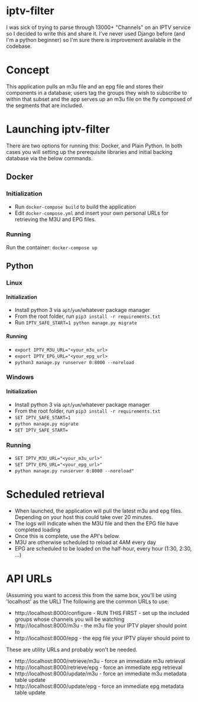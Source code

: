 # iptv-filter

I was sick of trying to parse through 13000+ "Channels" on an IPTV service so I decided to write this and share it.
I've never used Django before (and I'm a python beginner) so I'm sure there is improvement available in the codebase.

# Concept
This application pulls an m3u file and an epg file and stores their components in a database; users tag the groups they wish to subscribe to within that subset and the app serves up an m3u file on the fly composed of the segments that are included.

# Launching iptv-filter
There are two options for running this: Docker, and Plain Python.
In both cases you will setting up the prerequisite libraries and initial backing database via the below commands.

## Docker
### Initialization

* Run `docker-compose build` to build the application
* Edit `docker-compose.yml` and insert your own personal URLs for retrieving the M3U and EPG files.  

### Running

Run the container: `docker-compose up`

## Python

### Linux 

#### Initialization

* Install python 3 via `apt`/`yum`/whatever package manager
* From the root folder, run `pip3 install -r requirements.txt`
* Run `IPTV_SAFE_START=1 python manage.py migrate`

#### Running

* `export IPTV_M3U_URL="<your_m3u_url>`
* `export IPTV_EPG_URL="<your_epg_url>`
* `python3 manage.py runserver 0:8000 --noreload`

### Windows

#### Initialization

* Install python 3 via `apt`/`yum`/whatever package manager
* From the root folder, run `pip3 install -r requirements.txt`
* `SET IPTV_SAFE_START=1`
* `python manage.py migrate`
* `SET IPTV_SAFE_START=`

### Running

* `SET IPTV_M3U_URL="<your_m3u_url>"`
* `SET IPTV_EPG_URL="<your_epg_url>"`
* `python manage.py runserver 0:8000 --noreload"`

# Scheduled retrieval

* When launched, the application will pull the latest m3u and epg files. Depending on your host this could take over 20 minutes.
* The logs will indicate when the M3U file and then the EPG file have completed loading
* Once this is complete, use the API's below.
* M3U are otherwise scheduled to reload at 4AM every day
* EPG are scheduled to be loaded on the half-hour, every hour (1:30, 2:30, ...)

# API URLs

(Assuming you want to access this from the same box, you'll be using 'localhost' as the URL)
The following are the common URLs to use:
* http://localhost:8000/configure - RUN THIS FIRST - set up the included groups whose channels you will be watching
* http://localhost:8000/m3u - the m3u file your IPTV player should point to
* http://localhost:8000/epg - the epg file your IPTV player should point to

These are utility URLs and probably won't be needed.
* http://localhost:8000/retrieve/m3u - force an immediate m3u retrieval
* http://localhost:8000/retrieve/epg - force an immediate epg retrieval
* http://localhost:8000/update/m3u - force an immediate m3u metadata table update
* http://localhost:8000/update/epg - force an immediate epg metadata table update

